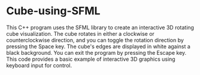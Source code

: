 # Cube-using-SFML

This C++ program uses the SFML library to create an interactive 3D rotating cube visualization. The cube rotates in either a clockwise or counterclockwise direction, and you can toggle the rotation direction by pressing the Space key. The cube's edges are displayed in white against a black background. You can exit the program by pressing the Escape key. This code provides a basic example of interactive 3D graphics using keyboard input for control.
